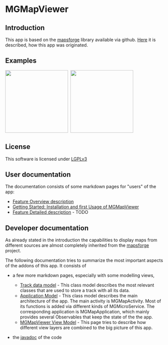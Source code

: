 # MGMapViewer

## Introduction
This app is based on the [mapsforge](https://github.com/mapsforge/mapsforge) library available via github. 
[Here](./docs/History.md) it is described, how this app was originated.

## Examples
<img src="./docs/screenshot/mapsforge_map.png" width="200" />&nbsp; 
<img src="./docs/screenshot/multi_map1.png" width="200" />


## License 
This software is licensed under [LGPLv3](./LICENSE)


## User documentation
The documentation consists of some markdown pages for "users" of the app:
- [Feature Overview description](./docs/FeatureOverview.md)  
- [Getting Started: Installation and first Usage of MGMapViewer](./docs/GettingStartedUsage.md)  
- [Feature Detailed description](./docs/FeatureDetails.md) - TODO 


## Developer documentation
As already stated in the introduction the capabilities to display maps from different sources are almost completely 
inherited from the  [mapsforge](https://github.com/mapsforge/mapsforge) project. 

The following documentation tries to summarize the most important aspects of the addons of this app.
It consists of
- a few more markdown pages, especially with some modelling views,
  - [Track data model](./docs/Model.md) - This class model describes the most relevant classes that are used to store
  a track with all its data.
  - [Application Model](./docs/MGMapViewer.md) - This class model describes the main architecture of the app. 
  The main activity is MGMapActivity. Most of its functions is added via different kinds of MGMicroService. The
  corresponding application is MGMapApplication, which mainly provides several Observables that keep the state 
  of the the app. 
  - [MGMapViewer View Model](./docs/images/MGMapViewer_ViewModel.PNG) - This page tries to describe how different view layers are 
  combined to the big picture of this app. 
  
  
-  the [javadoc](./docs/javadoc/index.html) of the code


